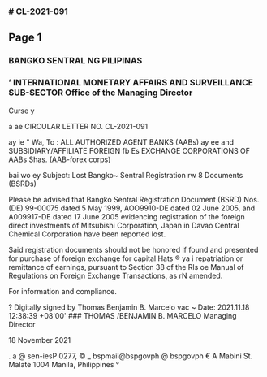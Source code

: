 ### # CL-2021-091

## Page 1

### BANGKO SENTRAL NG PILIPINAS

### ’ INTERNATIONAL MONETARY AFFAIRS AND SURVEILLANCE SUB-SECTOR Office of the Managing Director

Curse y

a ae CIRCULAR LETTER NO. CL-2021-091

ay ie " Wa, To : ALL AUTHORIZED AGENT BANKS (AABs) ay ee and SUBSIDIARY/AFFILIATE FOREIGN fb Es EXCHANGE CORPORATIONS OF AABs Shas. (AAB-forex corps)

bai wo ey Subject: Lost Bangko~ Sentral Registration rw 8 Documents (BSRDs)

Please be advised that Bangko Sentral Registration Document (BSRD) Nos. (DE) 99-00075 dated 5 May 1999, AOO9910-DE dated 02 June 2005, and A009917-DE dated 17 June 2005 evidencing registration of the foreign direct investments of Mitsubishi Corporation, Japan in Davao Central Chemical Corporation have been reported lost.

Said registration documents should not be honored if found and presented for purchase of foreign exchange for capital Hats ® ya i repatriation or remittance of earnings, pursuant to Section 38 of the Rls oe Manual of Regulations on Foreign Exchange Transactions, as rN amended.

For information and compliance.

? Digitally signed by Thomas Benjamin B. Marcelo vac ~ Date: 2021.11.18 12:38:39 +08'00' ### THOMAS /BENJAMIN B. MARCELO Managing Director

18 November 2021

. a @ sen-iesP 0277, © _ bspmail@bspgovph @ bspgovph € A Mabini St. Malate 1004 Manila, Philippines ° 